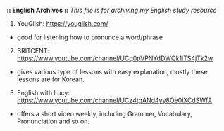 **:: English Archives ::**
*This file is for archiving my English study resource*

1. YouGlish: https://youglish.com/
- good for listening how to pronunce a word/phrase

2. BRITCENT: https://www.youtube.com/channel/UCq0pVPNYdDWQk1iTS4jTk2w
- gives various type of lessons with easy explanation, mostly these lessons are for Korean.

3. English with Lucy: https://www.youtube.com/channel/UCz4tgANd4yy8Oe0iXCdSWfA
- offers a short video weekly, including Grammer, Vocabulary, Pronunciation and so on.
